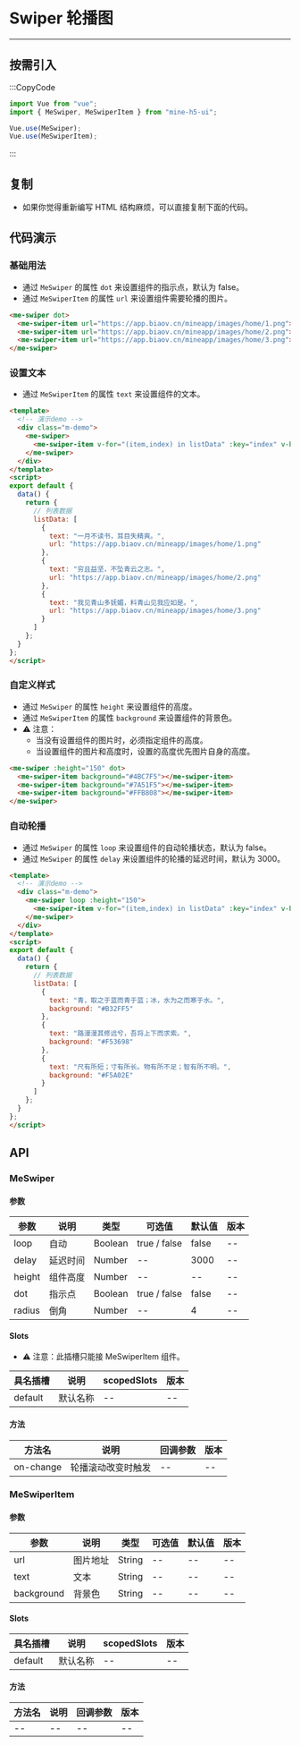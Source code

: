 # Swiper 轮播图

---

## 按需引入

:::CopyCode

```JavaScript
import Vue from "vue";
import { MeSwiper, MeSwiperItem } from "mine-h5-ui";

Vue.use(MeSwiper);
Vue.use(MeSwiperItem);
```

:::

## 复制

- 如果你觉得重新编写 HTML 结构麻烦，可以直接复制下面的代码。

## 代码演示

### 基础用法

- 通过 `MeSwiper` 的属性 `dot` 来设置组件的指示点，默认为 false。
- 通过 `MeSwiperItem` 的属性 `url` 来设置组件需要轮播的图片。

```HTML
<me-swiper dot>
  <me-swiper-item url="https://app.biaov.cn/mineapp/images/home/1.png"></me-swiper-item>
  <me-swiper-item url="https://app.biaov.cn/mineapp/images/home/2.png"></me-swiper-item>
  <me-swiper-item url="https://app.biaov.cn/mineapp/images/home/3.png"></me-swiper-item>
</me-swiper>
```

### 设置文本

- 通过 `MeSwiperItem` 的属性 `text` 来设置组件的文本。

```HTML
<template>
  <!-- 演示demo -->
  <div class="m-demo">
    <me-swiper>
      <me-swiper-item v-for="(item,index) in listData" :key="index" v-bind="item"></me-swiper-item>
    </me-swiper>
  </div>
</template>
<script>
export default {
  data() {
    return {
      // 列表数据
      listData: [
        {
          text: "一月不读书，耳目失精爽。",
          url: "https://app.biaov.cn/mineapp/images/home/1.png"
        },
        {
          text: "穷且益坚，不坠青云之志。",
          url: "https://app.biaov.cn/mineapp/images/home/2.png"
        },
        {
          text: "我见青山多妩媚，料青山见我应如是。",
          url: "https://app.biaov.cn/mineapp/images/home/3.png"
        }
      ]
    };
  }
};
</script>
```

### 自定义样式

- 通过 `MeSwiper` 的属性 `height` 来设置组件的高度。
- 通过 `MeSwiperItem` 的属性 `background` 来设置组件的背景色。
- ⚠ 注意：
  - 当没有设置组件的图片时，必须指定组件的高度。
  - 当设置组件的图片和高度时，设置的高度优先图片自身的高度。

```HTML
<me-swiper :height="150" dot>
  <me-swiper-item background="#4BC7F5"></me-swiper-item>
  <me-swiper-item background="#7A51F5"></me-swiper-item>
  <me-swiper-item background="#FFB808"></me-swiper-item>
</me-swiper>
```

### 自动轮播

- 通过 `MeSwiper` 的属性 `loop` 来设置组件的自动轮播状态，默认为 false。
- 通过 `MeSwiper` 的属性 `delay` 来设置组件的轮播的延迟时间，默认为 3000。

```HTML
<template>
  <!-- 演示demo -->
  <div class="m-demo">
    <me-swiper loop :height="150">
      <me-swiper-item v-for="(item,index) in listData" :key="index" v-bind="item"></me-swiper-item>
    </me-swiper>
  </div>
</template>
<script>
export default {
  data() {
    return {
      // 列表数据
      listData: [
        {
          text: "青，取之于蓝而青于蓝；冰，水为之而寒于水。",
          background: "#B32FF5"
        },
        {
          text: "路漫漫其修远兮，吾将上下而求索。",
          background: "#F53698"
        },
        {
          text: "尺有所短；寸有所长。物有所不足；智有所不明。",
          background: "#F5A02E"
        }
      ]
    };
  }
};
</script>
```

## API

### MeSwiper

#### 参数

| 参数   | 说明     | 类型    | 可选值       | 默认值 | 版本 |
| ------ | -------- | ------- | ------------ | ------ | ---- |
| loop   | 自动     | Boolean | true / false | false  | --   |
| delay  | 延迟时间 | Number  | --           | 3000   | --   |
| height | 组件高度 | Number  | --           | --     | --   |
| dot    | 指示点   | Boolean | true / false | false  | --   |
| radius | 倒角     | Number  | --           | 4      | --   |

#### Slots

- ⚠ 注意：此插槽只能接 MeSwiperItem 组件。

| 具名插槽 | 说明     | scopedSlots | 版本 |
| -------- | -------- | ----------- | ---- |
| default  | 默认名称 | --          | --   |

#### 方法

| 方法名    | 说明               | 回调参数 | 版本 |
| --------- | ------------------ | -------- | ---- |
| on-change | 轮播滚动改变时触发 | --       | --   |

### MeSwiperItem

#### 参数

| 参数       | 说明     | 类型   | 可选值 | 默认值 | 版本 |
| ---------- | -------- | ------ | ------ | ------ | ---- |
| url        | 图片地址 | String | --     | --     | --   |
| text       | 文本     | String | --     | --     | --   |
| background | 背景色   | String | --     | --     | --   |

#### Slots

| 具名插槽 | 说明     | scopedSlots | 版本 |
| -------- | -------- | ----------- | ---- |
| default  | 默认名称 | --          | --   |

#### 方法

| 方法名 | 说明 | 回调参数 | 版本 |
| ------ | ---- | -------- | ---- |
| --     | --   | --       | --   |
